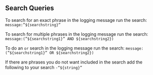 Search Queries
--------------

To search for an exact phrase in the logging message run the search:
```message:”${searchstring}”```

To search for multiple phrases in the logging message run the search:
```message:(”${searchstring1}” AND ${searchstring2})```

To do an `or` search in the logging message run the search:
```message:(”${searchstring1}” OR ${searchstring2})```

If there are phrases you do not want included in the search add the following to your search `-“${string}”`

